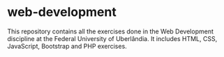 # web-development
This repository contains all the exercises done in the Web Development discipline at the Federal University of Uberlândia. It includes HTML, CSS, JavaScript, Bootstrap and PHP exercises. 
